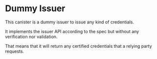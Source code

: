 # Dummy Issuer

This canister is a dummy issuer to issue any kind of credentials.

It implements the issuer API according to the spec but without any verification nor validation.

That means that it will return any certified credentials that a relying party requests.
